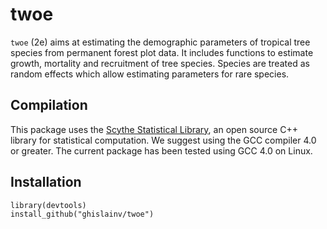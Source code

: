 # twoe

`twoe` (2e) aims at estimating the demographic parameters of tropical tree
species from permanent forest plot data. It includes functions to estimate growth,
mortality and recruitment of tree species. Species are treated as random effects
which allow estimating parameters for rare species.

## Compilation

This package uses the [Scythe Statistical Library](http://scythe.lsa.umich.edu/), an open source C++ library for statistical computation. We suggest using the GCC compiler 4.0 or greater. The current package has been tested using GCC 4.0 on Linux. 

## Installation

`library(devtools)`    
`install_github("ghislainv/twoe")`
